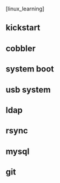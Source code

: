 [linux_learning]
## kickstart

## cobbler

## system boot

## usb system

## ldap

## rsync

## mysql

## git
